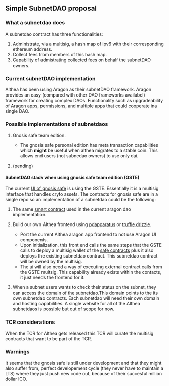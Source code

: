 ## Simple SubnetDAO proposal

### What a subnetdao does

A subnetdao contract has three functionalities:

 1. Administrate, via a multisig, a hash map of ipv6 with their corresponding ethereum address.
 2. Collect fees from members of this hash map.
 3. Capability of admistrating collected fees on behalf the subnetDAO owners.

### Current subnetDAO implementation

Althea has been using Aragon as their subnetDAO framework. Aragon provides an easy (compared with other DAO frameworks availabel) framework for creating complex DAOs. Functionality such as upgradeability of Aragon apps, permissions, and multiple apps that could cooperate ina single DAO.

### Possible implementations of subnetdaos

1. Gnosis safe team edition.
    * The gnosis safe personal edition has meta transaction capabilities which **might** be useful when althea migrates to a stable coin. This allows end users (not subnedao owners) to use only dai.

2. (pending)

#### SubnetDAO stack when using gnosis safe team edition (GSTE)

The current [UI of gnosis safe](https://github.com/gnosis/safe-react) is using the GSTE. Essentially it is a multisig interface that handles cryto assets. The contracts for gnosis safe are in a single repo so an implementation of a subnetdao could be the following:

1. The same [smart contract](https://github.com/althea-mesh/aragon-node-list/blob/master/contracts/Althea.sol) used in the current aragon dao implementation.

2. Build our own Althea frontend using [pdapparatus](https://github.com/austintgriffith/dapparatus) or [truffle drizzle](https://truffleframework.com/drizzle).
    * Port the current Althea aragon app frontend to not use Aragon UI components.
    * Upon initialization, this front end calls the same steps that the GSTE calls to deploy a multisig wallet of the [safe contracts](https://github.com/gnosis/safe-contracts) plus it also deploys the existing subnetdao contract. This subnetdao contract will be owned by the multisig.
    * The ui will also need a way of executing external contract calls from the GSTE multsig. This capability already exists within the contacts, it just needs the frontend for it.
3.  When a subnet users wants to check their status on the subnet, they can access the domain of the subnetdao.This domain points to the its own subnetdao contracts. Each subnetdao will need their own domain and hosting capabilities. A single website for all of the Althea subnetdaos is possible but out of scope for now.


### TCR considerations

When the TCR for Althea gets released this TCR will curate the multisig contracts that want to be part of the TCR.


### Warnings

It seems that the gnosis safe is still under development and that they might also suffer from, perfect developement cycle (they never have to maintain a LTS) where they just push new code out, because of their succesful million dollar ICO.